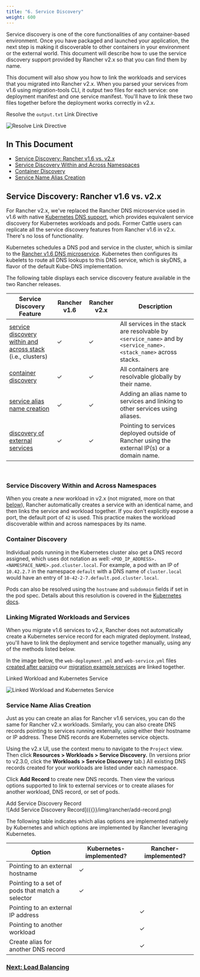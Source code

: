 ```yaml
---
title: "6. Service Discovery"
weight: 600
---
```


Service discovery is one of the core functionalities of any container-based environment. Once you have packaged and launched your application, the next step is making it discoverable to other containers in your environment or the external world. This document will describe how to use the service discovery support provided by Rancher v2.x so that you can find them by name.

This document will also show you how to link the workloads and services that you migrated into Rancher v2.x. When you parsed your services from v1.6 using migration-tools CLI, it output two files for each service: one deployment manifest and one service manifest. You'll have to link these two files together before the deployment works correctly in v2.x.

<figcaption>Resolve the <code>output.txt</code> Link Directive</figcaption>

![Resolve Link Directive]({{<baseurl>}}/img/rancher/resolve-links.png)

## In This Document

<!-- TOC -->


- [Service Discovery: Rancher v1.6 vs. v2.x](#service-discovery-rancher-v1-6-vs-v2-x)
- [Service Discovery Within and Across Namespaces](#service-discovery-within-and-across-namespaces)
- [Container Discovery](#container-discovery)
- [Service Name Alias Creation](#service-name-alias-creation)

<!-- /TOC -->

## Service Discovery: Rancher v1.6 vs. v2.x

For Rancher v2.x, we've replaced the Rancher DNS microservice used in v1.6 with native [Kubernetes DNS support](https://kubernetes.io/docs/concepts/services-networking/dns-pod-service/), which provides equivalent service discovery for Kubernetes workloads and pods. Former Cattle users can replicate all the service discovery features from Rancher v1.6 in v2.x. There's no loss of functionality.

Kubernetes schedules a DNS pod and service in the cluster, which is similar to the [Rancher v1.6 DNS microservice]({{<baseurl>}}/rancher/v1.6/en/cattle/internal-dns-service/#internal-dns-service-in-cattle-environments). Kubernetes then configures its kubelets to route all DNS lookups to this DNS service, which is skyDNS, a flavor of the default Kube-DNS implementation.

The following table displays each service discovery feature available in the two Rancher releases.

Service Discovery Feature | Rancher v1.6 | Rancher v2.x | Description
--------------------------|--------------|--------------|-------------
[service discovery within and across stack][1] (i.e., clusters) | ✓ | ✓ | All services in the stack are resolvable by `<service_name>` and by `<service_name>.<stack_name>` across stacks.
[container discovery][2] | ✓ | ✓ | All containers are resolvable globally by their name.
[service alias name creation][3] | ✓ | ✓ | Adding an alias name to services and linking to other services using aliases.
[discovery of external services][4] | ✓  | ✓ | Pointing to services deployed outside of Rancher using the external IP(s) or a domain name.

[1]: #service-discovery-within-and-across-stacks
[2]: #container-discovery
[3]: #service-name-alias-creation
[4]: #service-name-alias-creation

<br/>

### Service Discovery Within and Across Namespaces


When you create a _new_ workload in v2.x (not migrated, more on that [below](#linking-migrated-workloads-and-services)), Rancher automatically creates a service with an identical name, and then links the service and workload together. If you don't explicitly expose a port, the default port of `42` is used. This practice makes the workload discoverable within and across namespaces by its name.

### Container Discovery

Individual pods running in the Kubernetes cluster also get a DNS record assigned, which uses dot notation as well: `<POD_IP_ADDRESS>.<NAMESPACE_NAME>.pod.cluster.local`. For example, a pod with an IP of `10.42.2.7` in the namespace `default` with a DNS name of `cluster.local` would have an entry of `10-42-2-7.default.pod.cluster.local`.

Pods can also be resolved using the `hostname` and `subdomain` fields if set in the pod spec. Details about this resolution is covered in the [Kubernetes docs](https://kubernetes.io/docs/concepts/services-networking/dns-pod-service/).

### Linking Migrated Workloads and Services

When you migrate v1.6 services to v2.x, Rancher does not automatically create a Kubernetes service record for each migrated deployment. Instead, you'll have to link the deployment and service together manually, using any of the methods listed below.

In the image below, the `web-deployment.yml` and `web-service.yml` files [created after parsing]({{<baseurl>}}/rancher/v2.0-v2.4/en/v1.6-migration/run-migration-tool/#migration-example-file-output) our [migration example services]({{<baseurl>}}/rancher/v2.0-v2.4/en/v1.6-migration/#migration-example-files) are linked together.

<figcaption>Linked Workload and Kubernetes Service</figcaption>

![Linked Workload and Kubernetes Service]({{<baseurl>}}/img/rancher/linked-service-workload.png)


### Service Name Alias Creation

Just as you can create an alias for Rancher v1.6 services, you can do the same for Rancher v2.x workloads. Similarly, you can also create DNS records pointing to services running externally, using either their hostname or IP address. These DNS records are Kubernetes service objects.

Using the v2.x UI, use the context menu to navigate to the `Project` view. Then click **Resources > Workloads > Service Discovery.** (In versions prior to v2.3.0, click the **Workloads > Service Discovery** tab.) All existing DNS records created for your workloads are listed under each namespace.

Click **Add Record** to create new DNS records. Then view the various options supported to link to external services or to create aliases for another workload, DNS record, or set of pods.

<figcaption>Add Service Discovery Record</figcaption>
![Add Service Discovery Record]({{<baseurl>}}/img/rancher/add-record.png)

The following table indicates which alias options are implemented natively by Kubernetes and which options are implemented by Rancher leveraging Kubernetes.

Option | Kubernetes-implemented? | Rancher-implemented?
-------|-------------------------|---------------------
Pointing to an external hostname | ✓ | |
Pointing to a set of pods that match a selector | ✓ | |
Pointing to an external IP address | | ✓
Pointing to another workload | | ✓
Create alias for another DNS record | | ✓


### [Next: Load Balancing]({{<baseurl>}}/rancher/v2.0-v2.4/en/v1.6-migration/load-balancing/)
